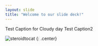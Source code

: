 ```yaml
---
layout: slide
title: "Welcome to our slide deck!"
---
```


Test Caption for Cloudy day
Test Caption2

![steroidtocat](https://octodex.github.com/images/steroidtocat.png)
{: .center}

